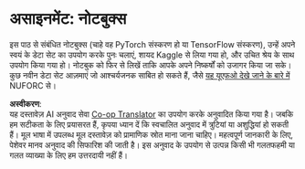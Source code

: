 <!--
CO_OP_TRANSLATOR_METADATA:
{
  "original_hash": "cdc1f2e631f055f3473b36d18e4760b3",
  "translation_date": "2025-08-24T09:49:53+00:00",
  "source_file": "lessons/5-NLP/13-TextRep/assignment.md",
  "language_code": "hi"
}
-->
# असाइनमेंट: नोटबुक्स

इस पाठ से संबंधित नोटबुक्स (चाहे वह PyTorch संस्करण हो या TensorFlow संस्करण), उन्हें अपने स्वयं के डेटा सेट का उपयोग करके पुनः चलाएं, शायद Kaggle से लिया गया हो, और उचित श्रेय के साथ उपयोग किया गया हो। नोटबुक को फिर से लिखें ताकि आपके अपने निष्कर्षों को उजागर किया जा सके। कुछ नवीन डेटा सेट आज़माएं जो आश्चर्यजनक साबित हो सकते हैं, जैसे [यह यूएफओ देखे जाने के बारे में](https://www.kaggle.com/datasets/NUFORC/ufo-sightings) NUFORC से।

**अस्वीकरण**:  
यह दस्तावेज़ AI अनुवाद सेवा [Co-op Translator](https://github.com/Azure/co-op-translator) का उपयोग करके अनुवादित किया गया है। जबकि हम सटीकता के लिए प्रयासरत हैं, कृपया ध्यान दें कि स्वचालित अनुवाद में त्रुटियां या अशुद्धियां हो सकती हैं। मूल भाषा में उपलब्ध मूल दस्तावेज़ को प्रामाणिक स्रोत माना जाना चाहिए। महत्वपूर्ण जानकारी के लिए, पेशेवर मानव अनुवाद की सिफारिश की जाती है। इस अनुवाद के उपयोग से उत्पन्न किसी भी गलतफहमी या गलत व्याख्या के लिए हम उत्तरदायी नहीं हैं।